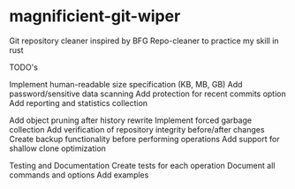 # magnificient-git-wiper

Git repository cleaner inspired by BFG Repo-cleaner to practice my skill in rust

TODO's

Implement human-readable size specification (KB, MB, GB)
Add password/sensitive data scanning
Add protection for recent commits option
Add reporting and statistics collection

Add object pruning after history rewrite
Implement forced garbage collection
Add verification of repository integrity before/after changes
Create backup functionality before performing operations
Add support for shallow clone optimization

Testing and Documentation
Create tests for each operation
Document all commands and options
Add examples